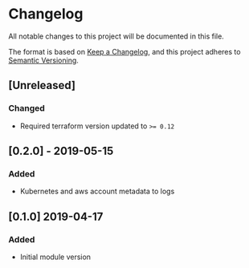 # Changelog
All notable changes to this project will be documented in this file.

The format is based on [Keep a Changelog](https://keepachangelog.com/en/1.0.0/),
and this project adheres to [Semantic Versioning](https://semver.org/spec/v2.0.0.html).

## [Unreleased]
### Changed
- Required terraform version updated to `>= 0.12`

## [0.2.0] - 2019-05-15
### Added
- Kubernetes and aws account metadata to logs

## [0.1.0] 2019-04-17
### Added
- Initial module version